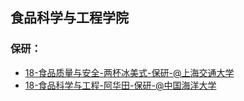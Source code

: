 ## 食品科学与工程学院 <!-- {docsify-ignore-all} -->

### 保研：

- [18-食品质量与安全-两杯冰美式-保研-@上海交通大学](personal-summary/shipin/18-食品质量与安全-两杯冰美式-保研-@上海交通大学.md)
- [18-食品科学与工程-阿华田-保研-@中国海洋大学](personal-summary/../18-食品科学与工程-阿华田-保研-@中国海洋大学.md)